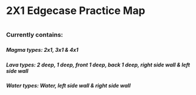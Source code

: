# 2X1 Edgecase Practice Map<H1>
### Currently contains: <H3>
##### Magma types: 2x1, 3x1 & 4x1
##### Lava types: 2 deep, 1 deep, front 1 deep, back 1 deep, right side wall & left side wall
##### Water types: Water, left side wall & right side wall

